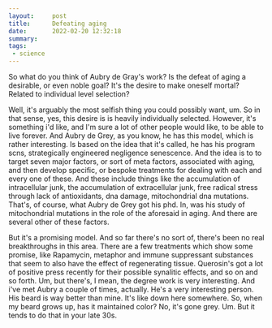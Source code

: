 ```yaml
---
layout:     post
title:      Defeating aging
date:       2022-02-20 12:32:18
summary:    
tags:
 - science
---
```


So what do you think of Aubry de Gray's work? Is the defeat of aging a desirable, or even noble goal? It's the desire to make oneself mortal? Related to individual level selection?

Well, it's arguably the most selfish thing you could possibly want, um. So in that sense, yes, this desire is is heavily individually selected. However, it's something i'd like, and I'm sure a lot of other people would like, to be able to live forever. And Aubry de Grey, as you know, he has this model, which is rather interesting. Is based on the idea that it's called, he has his program scns, strategically engineered negligence senescence. And the idea is to to target seven major factors, or sort of meta factors, associated with aging, and then develop specific, or bespoke treatments for dealing with each and every one of these. And these include things like the accumulation of intracellular junk, the accumulation of extracellular junk, free radical stress through lack of antioxidants, dna damage, mitochondrial dna mutations. That's, of course, what Aubry de Grey got his phd. In, was his study of mitochondrial mutations in the role of the aforesaid in aging. And there are several other of these factors.

But it's a promising model. And so far there's no sort of, there's been no real breakthroughs in this area. There are a few treatments which show some promise, like Rapamycin, metaphor and immune suppressant substances that seem to also have the effect of regenerating tissue. Querosin's got a lot of positive press recently for their possible synalitic effects, and so on and so forth. Um, but there's, I mean, the degree work is very interesting. And i've met Aubry a couple of times, actually. He's a very interesting person. His beard is way better than mine. It's like down here somewhere. So, when my beard grows up, has it maintained color? No, it's gone grey. Um. But it tends to do that in your late 30s.